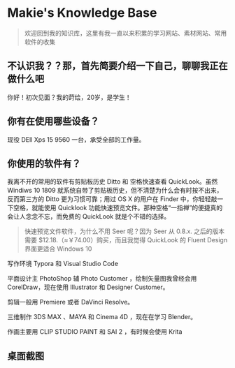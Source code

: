 # Makie's Knowledge Base

> 欢迎回到我的知识库，这里有我一直以来积累的学习网站、素材网站、常用软件的收集

## 不认识我？？那，首先简要介绍一下自己，聊聊我正在做什么吧

你好！初次见面？我的莳绘，20岁，是学生！



##  你有在使用哪些设备？

现役 DEll Xps 15 9560 一台，承受全部的工作量。

## 你使用的软件有？

我离不开的常用的软件有剪贴板历史 Ditto 和 空格快速查看 QuickLook。虽然Windiws 10 1809 就系统自带了剪贴板历史，但不清楚为什么会有时按不出来，反而第三方的 Ditto 更为习惯可靠；用过 OS X 的用户在 Finder 中，你轻轻敲一下空格，就能使用 Quicklook 功能快速预览文件。那种空格“一指禅”的便捷真的会让人念念不忘，而免费的 QuickLook 就是个不错的选择。
>快速预览文件软件，为什么不用 Seer 呢？因为 Seer 从 0.8.x. 之后的版本需要 $12.18.（≈￥74.00）购买，而且我觉得 QuickLook 的 Fluent Design 界面更适合 Windows 10

写作环境 Typora 和 Visual Studio Code

平面设计主 PhotoShop 辅 Photo Customer ，绘制矢量图我曾经会用CorelDraw，现在使用 Illustrator 和 Designer Customer。

剪辑一般用 Premiere 或者 DaVinci Resolve。

三维制作 3DS MAX 、MAYA 和 Cinema 4D ，现在在学习 Blender。

作画主要用 CLIP STUDIO PAINT 和 SAI 2 ，有时候会使用 Krita

## 桌面截图
